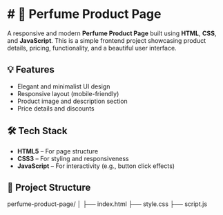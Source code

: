 # # 🌸 Perfume Product Page

A responsive and modern **Perfume Product Page** built using **HTML**, **CSS**, and **JavaScript**. This is a simple frontend project showcasing product details, pricing,  functionality, and a beautiful user interface.

## 💡 Features

- Elegant and minimalist UI design
- Responsive layout (mobile-friendly)
- Product image and description section
- Price details and discounts

## 🛠️ Tech Stack

- **HTML5** – For page structure
- **CSS3** – For styling and responsiveness
- **JavaScript** – For interactivity (e.g., button click effects)

## 📂 Project Structure

perfume-product-page/ │ ├── index.html ├── style.css ├── script.js 

